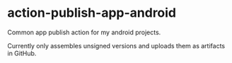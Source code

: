 # action-publish-app-android
Common app publish action for my android projects.

Currently only assembles unsigned versions and uploads them as artifacts in GitHub.
